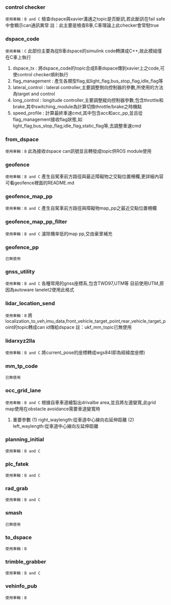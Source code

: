 ### control checker

```使用車輛：B and C```
檢查dspace與xavier溝通之topic是否斷訊,若此斷訊在fail safe中會顯示can通訊異常
註：此主要是檢查B車,C車理論上此checker會常駐true

### dspace_code

```使用車輛：C```
此部份主要為從B車dspace的simulink code轉譯成C++,故此模組僅在C車上執行
1. dspace_tx : 將dspace_code的topic合成B車dspace傳到xavier上之code,可使control checker順利執行
2. flag_management : 產生各類型flag,如light_flag,bus_stop_flag,idle_flag等
3. lateral_control : lateral controller,主要調整側向控制器的參數,所使用的方法為target and control
4. long_control : longitude controller,主要調整縱向控制器參數,包含throttle和brake,其中switching_module為計算切換throttle/brake之時機點
5. speed_profile : 計算最終車速cmd,其中包含acc和acc_pp,並且從flag_management接收flag狀態,如light_flag,bus_stop_flag,idle_flag,static_flag等,去調整車速cmd

### from_dspace

```使用車輛：B```
此為接收dspace can訊號並且轉發成topic供ROS module使用

### geofence

```使用車輛：B and C```
產生自駕車前方路徑與最近障礙物之交點位置柵欄,更詳細內容可看geofence裡面的README.md

### geofence_map_pp

```使用車輛：B and C```
產生自駕車前方路徑與障礙物map_pp之最近交點位置柵欄

### geofence_map_pp_filter

```使用車輛：B and C```
濾除機率低的map pp,交由豪里補充

### geofence_pp

```已無使用```

### gnss_utility

```使用車輛：B and C```
各種常用的gnss座標系,包含TWD97,UTM等
目前使用UTM,原因為autoware lanelet2使用此格式

### lidar_location_send

```使用車輛：B```
將localization_to_veh,imu_data,front_vehicle_target_point,rear_vehicle_target_point的topic轉成can id傳給dspace
註：ukf_mm_topic已無使用

### lidarxyz2lla

```使用車輛：B and C```
將current_pose的座標轉成wgs84(即為經緯度座標)

### mm_tp_code

```已無使用```

### occ_grid_lane

```使用車輛：B and C```
根據自車車道繪製出drivalbe area,並且將左邊變寬,此grid map使用在obstacle avoidance需要車道變寬時
1. 重要參數
(1) right_waylength:從車道中心線向右延伸距離
(2) left_waylength:從車道中心線向左延伸距離

### planning_initial

```使用車輛：B and C```

### plc_fatek

```使用車輛：B and C```

### rad_grab

```使用車輛：B and C```

### smash

```已無使用```

### to_dspace

```使用車輛：B```

### trimble_grabber

```使用車輛：B and C```

### vehinfo_pub

```使用車輛：B```
